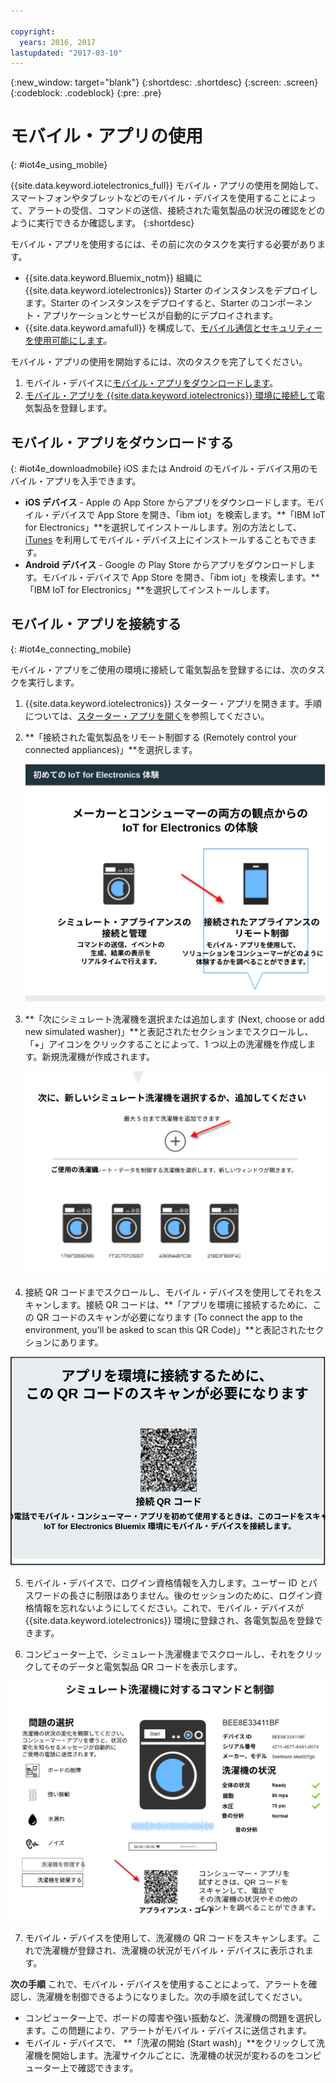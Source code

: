```yaml
---

copyright:
  years: 2016, 2017
lastupdated: "2017-03-10"
---
```


<!-- Common attributes used in the template are defined as follows: -->
{:new_window: target="blank"}
{:shortdesc: .shortdesc}
{:screen: .screen}
{:codeblock: .codeblock}
{:pre: .pre}

# モバイル・アプリの使用
{: #iot4e_using_mobile}

{{site.data.keyword.iotelectronics_full}} モバイル・アプリの使用を開始して、スマートフォンやタブレットなどのモバイル・デバイスを使用することによって、アラートの受信、コマンドの送信、接続された電気製品の状況の確認をどのように実行できるか確認します。
{:shortdesc}

モバイル・アプリを使用するには、その前に次のタスクを実行する必要があります。
  - {{site.data.keyword.Bluemix_notm}} 組織に {{site.data.keyword.iotelectronics}} Starter のインスタンスをデプロイします。Starter のインスタンスをデプロイすると、Starter のコンポーネント・アプリケーションとサービスが自動的にデプロイされます。
  - {{site.data.keyword.amafull}} を構成して、[モバイル通信とセキュリティーを使用可能にします](iotelectronics_config_mca.html)。

モバイル・アプリの使用を開始するには、次のタスクを完了してください。
1. モバイル・デバイスに[モバイル・アプリをダウンロードします](#iot4e_downloadmobile)。
2. [モバイル・アプリを {{site.data.keyword.iotelectronics}} 環境に接続して](#iot4e_connecting_mobile)電気製品を登録します。


## モバイル・アプリをダウンロードする
{: #iot4e_downloadmobile}
iOS または Android のモバイル・デバイス用のモバイル・アプリを入手できます。
- **iOS デバイス** - Apple の App Store からアプリをダウンロードします。モバイル・デバイスで App Store を開き、「ibm iot」を検索します。**「IBM IoT for Electronics」**を選択してインストールします。別の方法として、[iTunes](https://itunes.apple.com/us/app/ibm-iot-for-electronics/id1103404928?ls=1&mt=8) を利用してモバイル・デバイス上にインストールすることもできます。
- **Android デバイス** - Google の Play Store からアプリをダウンロードします。モバイル・デバイスで App Store を開き、「ibm iot」を検索します。**「IBM IoT for Electronics」**を選択してインストールします。

## モバイル・アプリを接続する
{: #iot4e_connecting_mobile}

モバイル・アプリをご使用の環境に接続して電気製品を登録するには、次のタスクを実行します。

1. {{site.data.keyword.iotelectronics}} スターター・アプリを開きます。手順については、[スターター・アプリを開く](iot4ecreatingappliances.html#iot4e_openAppMain)を参照してください。

2. **「接続された電気製品をリモート制御する (Remotely control your connected appliances)」**を選択します。

    ![{{site.data.keyword.iotelectronics}} スターターの体験](images/IoT4E_remotely_option.svg "{{site.data.keyword.iotelectronics}}スターターの体験")

3. **「次にシミュレート洗濯機を選択または追加します (Next, choose or add new simulated washer)」**と表記されたセクションまでスクロールし、「+」アイコンをクリックすることによって、1 つ以上の洗濯機を作成します。新規洗濯機が作成されます。

    ![洗濯機の追加](images/IoT4E_add_washer.svg "洗濯機の追加")

4.	接続 QR コードまでスクロールし、モバイル・デバイスを使用してそれをスキャンします。接続 QR コードは、**「アプリを環境に接続するために、この QR コードのスキャンが必要になります (To connect the app to the environment, you'll be asked to scan this QR Code)」**と表記されたセクションにあります。

  ![接続 QR コード。](images/iot4e_mobile_connect_QR.svg "{{site.data.keyword.iotelectronics}} 接続 QR コード")

5. モバイル・デバイスで、ログイン資格情報を入力します。ユーザー ID とパスワードの長さに制限はありません。後のセッションのために、ログイン資格情報を忘れないようにしてください。これで、モバイル・デバイスが {{site.data.keyword.iotelectronics}} 環境に登録され、各電気製品を登録できます。

6. コンピューター上で、シミュレート洗濯機までスクロールし、それをクリックしてそのデータと電気製品 QR コードを表示します。

  ![洗濯機の選択。](images/IoT4E_mobile_washer_QR.svg "洗濯機の選択。")

7.	モバイル・デバイスを使用して、洗濯機の QR コードをスキャンします。これで洗濯機が登録され、洗濯機の状況がモバイル・デバイスに表示されます。

**次の手順**
これで、モバイル・デバイスを使用することによって、アラートを確認し、洗濯機を制御できるようになりました。次の手順を試してください。
  - コンピューター上で、ボードの障害や強い振動など、洗濯機の問題を選択します。この問題により、アラートがモバイル・デバイスに送信されます。
  - モバイル・デバイスで、 **「洗濯の開始 (Start wash)」**をクリックして洗濯機を開始します。洗濯サイクルごとに、洗濯機の状況が変わるのをコンピューター上で確認できます。
